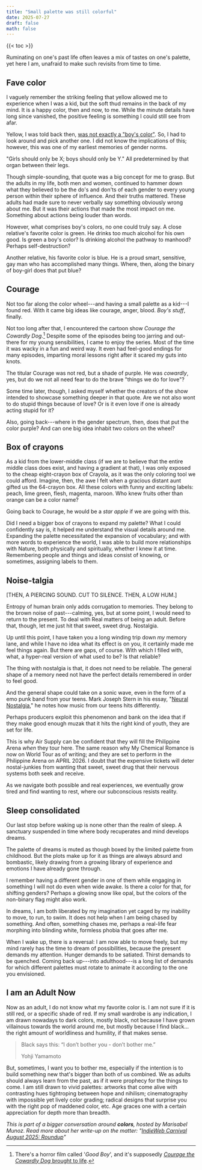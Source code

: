 ```yaml
---
title: "Small palette was still colorful"
date: 2025-07-27
draft: false
math: false
---
```


{{< toc >}}

Ruminating on one's past life often leaves a mix of tastes on one's
palette, yet here I am, unafraid to make such revisits from time to
time.

## Fave color

I vaguely remember the striking feeling that yellow allowed me to
experience when I was a kid, but the soft thud remains in the back
of my mind. It is a happy color, then and now, to me. While the
minute details have long since vanished, the positive feeling is
something I could still see from afar.

Yellow, I was told back then, [was not exactly a "boy's color"](/patriarchy).
So, I had to look around and pick another one.
I did not know the implications of
this; however, this was one of my earliest memories of gender norms.

"Girls should only be X; boys should only be Y." All predetermined by
that organ between their legs.

Though simple-sounding, that quote was a big concept for me to grasp.
But the adults in my life, both men and women, continued to hammer down
what they believed to be the do's and don'ts of each gender to every
young person within their sphere of influence. And their truths
mattered. These adults had made sure to never verbally say something
obviously wrong about me. But it was their actions that made the
most impact on me. Something about actions being louder than words.

However, what comprises boy's colors, no one could truly say. A close
relative's favorite color is green. He drinks too much alcohol for his
own good. Is green a boy's color? Is drinking alcohol the pathway to
manhood? Perhaps self-destruction?

Another relative, his favorite color is blue. He is a proud smart,
sensitive, gay man who has accomplished many things. Where, then, along
the binary of boy-girl does that put blue?

## Courage

Not too far along the color wheel---and having a small palette as a
kid---I found red. With it came big ideas like courage, anger, blood.
*Boy's stuff*, finally.

Not too long after that, I encountered the cartoon show
*Courage the Cowardly Dog*.[^good-boy] Despite some of the episodes being too jarring and
out-there for my young sensibilities, I came to enjoy the series. Most
of the time it was wacky in a fun and weird way. It even had feel-good
endings for many episodes, imparting moral lessons right after it scared
my guts into knots.

[^good-boy]: There's a horror film called '*Good Boy*', and it's supposedly [*Courage the Cowardly Dog* brought to life](https://lifestyle.inquirer.net/547563/good-boy-is-courage-the-cowardly-dog-brought-to-life/).

The titular Courage was not red, but a shade of purple. He was *cowardly*,
yes, but do we not all need fear to do the brave "things we do for
love"?

Some time later, though, I asked myself whether the creators of the show
intended to showcase something deeper in that quote. Are we not also
wont to do stupid things because of love? Or is it even love if one is
already acting stupid for it?

Also, going back---where in the gender spectrum, then, does that put the color
purple? And can one big idea inhabit two colors on the wheel?

## Box of crayons

As a kid from the lower-middle class (if we are to believe that the
entire middle class does exist, and having a gradient at that), I was
only exposed to the cheap eight-crayon box of Crayola, as it was the
only coloring tool we could afford. Imagine, then, the awe I felt
when a gracious distant aunt gifted us the 64-crayon box. All these
colors with funny and exciting labels: peach, lime green, flesh,
magenta, maroon. Who knew fruits other than orange can be a color name?

Going back to Courage, he would be a *star apple* if we are going with
this.

Did I need a bigger box of crayons to expand my palette? What I could
confidently say is, it helped me understand the visual details around
me. Expanding the palette necessitated the expansion of vocabulary; and
with more words to experience the world, I was able to build more
relationships with Nature, both physically and spiritually, whether I
knew it at time. Remembering people and things and ideas consist of
knowing, or sometimes, assigning labels to them.

## Noise-talgia

[THEN, A PIERCING SOUND. CUT TO SILENCE. THEN, A LOW HUM.]

Entropy of human brain only adds corrugation to memories. They belong to
the brown noise of past---calming, yes, but at some point, I would need
to return to the present. To deal with Real matters of being an adult.
Before that, though, let me just hit that sweet, sweet drug. Nostalgia.

Up until this point, I have taken you a long winding trip down *my*
memory lane, and while I have no idea what its effect is on you, it
certainly made me feel things again. But there are gaps, of course. With
which I filled with, what, a hyper-real version of what used to be? Is
that reliable?

The thing with nostalgia is that, it does not need to be reliable. The
general shape of a memory need not have the perfect details remembered
in order to feel good.

And the general shape could take on a sonic wave, even in the form of a
emo punk band from your teens. Mark Joseph Stern in his essay, "[Neural Nostalgia](https://slate.com/technology/2014/08/musical-nostalgia-the-psychology-and-neuroscience-for-song-preference-and-the-reminiscence-bump.html),"
he notes how music from our teens hits differently.

Perhaps producers exploit this phenomenon and bank on the idea that if
they make good enough muzak that it hits the right kind of youth, they
are set for life.

This is why Air Supply can be confident that they will fill the
Philippine Arena *when* they tour here. The same reason why My Chemical
Romance is now on World Tour as of writing; and they are set to perform
in the Philippine Arena on APRIL 2026. I doubt that the expensive
tickets will deter nostal-junkies from wanting that sweet, sweet drug
that their nervous systems both seek and receive.

As we navigate both possible and real experiences, we
eventually grow tired and find wanting to rest, where our subconscious
resists reality.

## Sleep consolidated

Our last stop before waking up is none other than the realm of sleep.
A sanctuary suspended in time where body recuperates and mind develops
dreams.

The palette of dreams is muted as though boxed by the limited palette
from childhood. But the plots make up for it as things are always absurd
and bombastic, likely drawing from a growing library of experience and
emotions I have already gone through.

I remember having a different gender in one of them while engaging in
something I will not do even when wide awake. Is there a color for
that, for shifting genders? Perhaps a glowing snow like opal, but the
colors of the non-binary flag might also work.

In dreams, I am both liberated by my imagination yet caged by my
inability to move, to run, to swim. It does not help when I am being
chased by something. And often, something chases me, perhaps a real-life
fear morphing into blinding white, formless phobia that goes
after me.

When I wake up, there is a reversal: I am now able to move freely, but
my mind rarely has the time to dream of possibilities, because the
present demands my attention. Hunger demands to be satiated. Thirst
demands to be quenched. Coming back up---into adulthood---is a long list of
demands for which different palettes must rotate to animate it according
to the one you envisioned.

## I am an Adult Now

Now as an adult, I do not know what my favorite color is. I am not sure
if it is still red, or a specific shade of red. If my small wardrobe is
any indication, I am drawn nowadays to dark colors, mostly black, not
because I have grown villainous towards the world around me, but mostly
because I find black... the right amount of worldliness and humility, if
that makes sense.

> Black says this: “I don’t bother you - don’t bother me.”
> 
> Yohji Yamamoto

But, sometimes, I want you to bother me, especially if the intention is
to build something new that's bigger than both of us combined. We as
adults should always learn from the past, as if it were prophecy for the
things to come. I am still drawn to vivid palettes: artworks that come
alive with contrasting hues tightroping between hope and nihilism;
cinematography with impossible yet lively color grading; radical designs
that surprise you with the right pop of maddened color, etc. Age graces
one with a certain appreciation for depth more than breadth.

*This is part of a bigger conversation around **colors**, hosted by
Marisabel Munoz. Read more about her write-up on the matter: "[IndieWeb Carnival August 2025: Roundup](https://marisabel.nl/public/blog/IndieWeb_Carnival_August_2025_:_Roundup)"*
